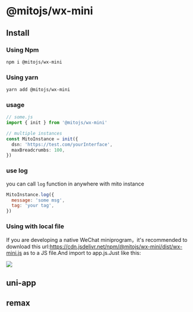 # @mitojs/wx-mini

## Install

### Using Npm
```bash
npm i @mitojs/wx-mini
```

### Using yarn

```bash
yarn add @mitojs/wx-mini
```

### usage
```typescript
// some.js
import { init } from '@mitojs/wx-mini'

// multiple instances
const MitoInstance = init({
  dsn: 'https://test.com/yourInterface',
  maxBreadcrumbs: 100,
})
```

### use log
you can call `log` function in anywhere with mito instance

```js
MitoInstance.log({
  message: 'some msg',
  tag: 'your tag',
})
```

### Using with local file
If you are developing a native WeChat miniprogram，it's recommended to download this url:https://cdn.jsdelivr.net/npm/@mitojs/wx-mini/dist/wx-mini.js as to a JS file.And import to app.js.Just like this:

![](https://camo.githubusercontent.com/7e382126901cc3eafcea9030c56ed2571fc0566836595f1b6f60c61c20f68271/68747470733a2f2f747661312e73696e61696d672e636e2f6c617267652f30303865476d5a456c7931676d746376666b6f766b6a333164753069716a73362e6a7067)



## uni-app
<!-- to vue url -->



## remax
<!-- to react url -->
